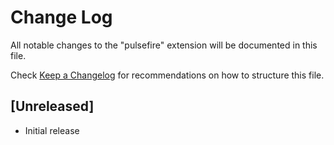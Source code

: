 # Change Log

All notable changes to the "pulsefire" extension will be documented in this file.

Check [Keep a Changelog](http://keepachangelog.com/) for recommendations on how to structure this file.

## [Unreleased]

- Initial release

